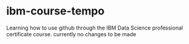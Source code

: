 # ibm-course-tempo
Learning how to use github through the  IBM Data Science professional certificate course.
currently no changes to be made
